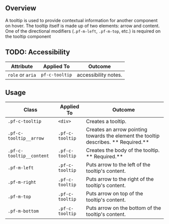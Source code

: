 ## Overview

A tooltip is used to provide contextual information for another component on hover.  The tooltip itself is made up of two elements: arrow and content. One of the directional modifiers (`.pf-m-left`, `.pf-m-top`, etc.) is required on the tooltip component

## TODO: Accessibility

| Attribute | Applied To | Outcome |
| -- | -- | -- |
| `role` or `aria` | `pf-c-tooltip` |  accessibility notes. |


## Usage

| Class | Applied To | Outcome |
| -- | -- | -- |
| `.pf-c-tooltip` | `<div>` |  Creates a tooltip. |
| `.pf-c-tooltip__arrow` | `.pf-c-tooltip` |  Creates an arrow pointing towards the element the tooltip describes. ** Required.** |
| `.pf-c-tooltip__content` | `.pf-c-tooltip` |  Creates the body of the tooltip. ** Required.** |
| `.pf-m-left` | `.pf-c-tooltip` | Puts arrow to the left of the tooltip's content. |
| `.pf-m-right` | `.pf-c-tooltip` | Puts arrow to the right of the tooltip's content. |
| `.pf-m-top` | `.pf-c-tooltip` | Puts arrow on top of the tooltip's content. |
| `.pf-m-bottom` | `.pf-c-tooltip` | Puts arrow on the bottom of the tooltip's content. |
